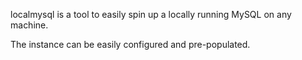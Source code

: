 localmysql is a tool to easily spin up a locally running MySQL on any machine.

The instance can be easily configured and pre-populated.
